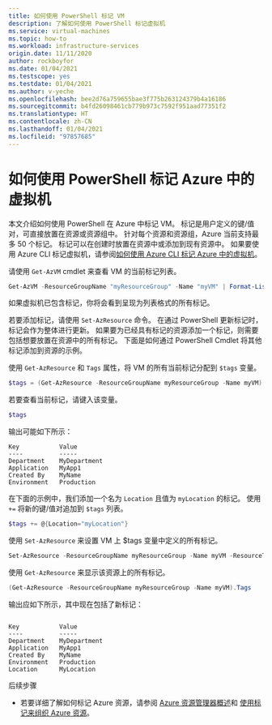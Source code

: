```yaml
---
title: 如何使用 PowerShell 标记 VM
description: 了解如何使用 PowerShell 标记虚拟机
ms.service: virtual-machines
ms.topic: how-to
ms.workload: infrastructure-services
origin.date: 11/11/2020
author: rockboyfor
ms.date: 01/04/2021
ms.testscope: yes
ms.testdate: 01/04/2021
ms.author: v-yeche
ms.openlocfilehash: bee2d76a759655bae3f775b263124379b4a16186
ms.sourcegitcommit: b4fd26098461cb779b973c7592f951aad77351f2
ms.translationtype: HT
ms.contentlocale: zh-CN
ms.lasthandoff: 01/04/2021
ms.locfileid: "97857685"
---
```

<!--Verified successfully-->
# <a name="how-to-tag-a-virtual-machine-in-azure-using-powershell"></a>如何使用 PowerShell 标记 Azure 中的虚拟机

本文介绍如何使用 PowerShell 在 Azure 中标记 VM。 标记是用户定义的键/值对，可直接放置在资源或资源组中。 针对每个资源和资源组，Azure 当前支持最多 50 个标记。 标记可以在创建时放置在资源中或添加到现有资源中。 如果要使用 Azure CLI 标记虚拟机，请参阅[如何使用 Azure CLI 标记 Azure 中的虚拟机](tag-cli.md)。

请使用 `Get-AzVM` cmdlet 来查看 VM 的当前标记列表。

```powershell
Get-AzVM -ResourceGroupName "myResourceGroup" -Name "myVM" | Format-List -Property Tags
```

如果虚拟机已包含标记，你将会看到呈现为列表格式的所有标记。

若要添加标记，请使用 `Set-AzResource` 命令。 在通过 PowerShell 更新标记时，标记会作为整体进行更新。 如果要为已经具有标记的资源添加一个标记，则需要包括想要放置在资源中的所有标记。 下面是如何通过 PowerShell Cmdlet 将其他标记添加到资源的示例。

使用 `Get-AzResource` 和 `Tags` 属性，将 VM 的所有当前标记分配到 `$tags` 变量。

```powershell
$tags = (Get-AzResource -ResourceGroupName myResourceGroup -Name myVM).Tags
```

若要查看当前标记，请键入该变量。

```powershell
$tags
```

输出可能如下所示：

```output
Key           Value
----          -----
Department    MyDepartment
Application   MyApp1
Created By    MyName
Environment   Production
```

在下面的示例中，我们添加一个名为 `Location` 且值为 `myLocation` 的标记。 使用 `+=` 将新的键/值对追加到 `$tags` 列表。

```powershell
$tags += @{Location="myLocation"}
```

使用 `Set-AzResource` 来设置 VM 上 $tags 变量中定义的所有标记。

```powershell
Set-AzResource -ResourceGroupName myResourceGroup -Name myVM -ResourceType "Microsoft.Compute/VirtualMachines" -Tag $tags
```

使用 `Get-AzResource` 来显示该资源上的所有标记。

```powershell
(Get-AzResource -ResourceGroupName myResourceGroup -Name myVM).Tags

```

输出应如下所示，其中现在包括了新标记：

```output

Key           Value
----          -----
Department    MyDepartment
Application   MyApp1
Created By    MyName
Environment   Production
Location      MyLocation
```

后续步骤

- 若要详细了解如何标记 Azure 资源，请参阅 [Azure 资源管理器概述](../azure-resource-manager/management/overview.md)和 [使用标记来组织 Azure 资源](../azure-resource-manager/management/tag-resources.md)。

<!--Not Available on [Understanding your Azure Bill](../cost-management-billing/understand/review-individual-bill.md)-->
<!--Not Available on [Gain insights into your Azure resource consumption](../cost-management-billing/manage/usage-rate-card-overview.md)-->

<!-- Update_Description: new article about tag powershell -->
<!--NEW.date: 01/04/2021-->